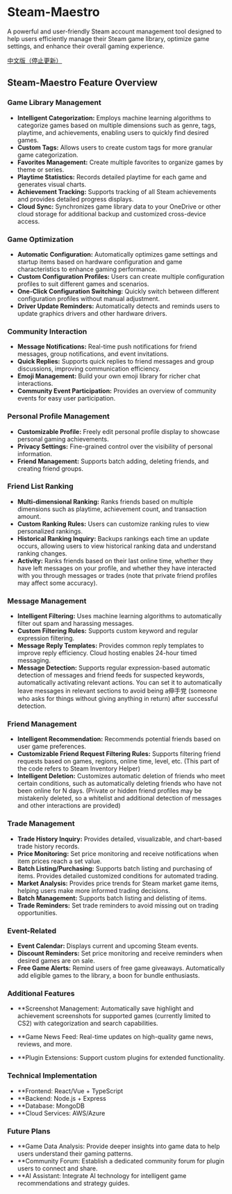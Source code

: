 # Steam-Maestro
A powerful and user-friendly Steam account management tool designed to help users efficiently manage their Steam game library, optimize game settings, and enhance their overall gaming experience.

[中文版（停止更新）](https://github.com/Sy1vian/Steam-Maestro/blob/main/Chinese%20Program%20Description)
## Steam-Maestro Feature Overview

### Game Library Management
* **Intelligent Categorization:** Employs machine learning algorithms to categorize games based on multiple dimensions such as genre, tags, playtime, and achievements, enabling users to quickly find desired games.
* **Custom Tags:** Allows users to create custom tags for more granular game categorization.
* **Favorites Management:** Create multiple favorites to organize games by theme or series.
* **Playtime Statistics:** Records detailed playtime for each game and generates visual charts.
* **Achievement Tracking:** Supports tracking of all Steam achievements and provides detailed progress displays.
* **Cloud Sync:** Synchronizes game library data to your OneDrive or other cloud storage for additional backup and customized cross-device access.

### Game Optimization
* **Automatic Configuration:** Automatically optimizes game settings and startup items based on hardware configuration and game characteristics to enhance gaming performance.
* **Custom Configuration Profiles:** Users can create multiple configuration profiles to suit different games and scenarios.
* **One-Click Configuration Switching:** Quickly switch between different configuration profiles without manual adjustment.
* **Driver Update Reminders:** Automatically detects and reminds users to update graphics drivers and other hardware drivers.

### Community Interaction
* **Message Notifications:** Real-time push notifications for friend messages, group notifications, and event invitations.
* **Quick Replies:** Supports quick replies to friend messages and group discussions, improving communication efficiency.
* **Emoji Management:** Build your own emoji library for richer chat interactions.
* **Community Event Participation:** Provides an overview of community events for easy user participation.

### Personal Profile Management
* **Customizable Profile:** Freely edit personal profile display to showcase personal gaming achievements.
* **Privacy Settings:** Fine-grained control over the visibility of personal information.
* **Friend Management:** Supports batch adding, deleting friends, and creating friend groups.

### Friend List Ranking
* **Multi-dimensional Ranking:** Ranks friends based on multiple dimensions such as playtime, achievement count, and transaction amount.
* **Custom Ranking Rules:** Users can customize ranking rules to view personalized rankings.
* **Historical Ranking Inquiry:** Backups rankings each time an update occurs, allowing users to view historical ranking data and understand ranking changes.
* **Activity:** Ranks friends based on their last online time, whether they have left messages on your profile, and whether they have interacted with you through messages or trades (note that private friend profiles may affect some accuracy).

### Message Management
* **Intelligent Filtering:** Uses machine learning algorithms to automatically filter out spam and harassing messages.
* **Custom Filtering Rules:** Supports custom keyword and regular expression filtering.
* **Message Reply Templates:** Provides common reply templates to improve reply efficiency. Cloud hosting enables 24-hour timed messaging.
* **Message Detection:** Supports regular expression-based automatic detection of messages and friend feeds for suspected keywords, automatically activating relevant actions. You can set it to automatically leave messages in relevant sections to avoid being a伸手党 (someone who asks for things without giving anything in return) after successful detection.

### Friend Management
* **Intelligent Recommendation:** Recommends potential friends based on user game preferences.
* **Customizable Friend Request Filtering Rules:** Supports filtering friend requests based on games, regions, online time, level, etc. (This part of the code refers to Steam Inventory Helper)
* **Intelligent Deletion:** Customizes automatic deletion of friends who meet certain conditions, such as automatically deleting friends who have not been online for N days. (Private or hidden friend profiles may be mistakenly deleted, so a whitelist and additional detection of messages and other interactions are provided)

### Trade Management
* **Trade History Inquiry:** Provides detailed, visualizable, and chart-based trade history records.
* **Price Monitoring:** Set price monitoring and receive notifications when item prices reach a set value.
* **Batch Listing/Purchasing:** Supports batch listing and purchasing of items. Provides detailed customized conditions for automated trading.
* **Market Analysis:** Provides price trends for Steam market game items, helping users make more informed trading decisions.
* **Batch Management:** Supports batch listing and delisting of items.
* **Trade Reminders:** Set trade reminders to avoid missing out on trading opportunities.

### Event-Related
* **Event Calendar:** Displays current and upcoming Steam events.
* **Discount Reminders:** Set price monitoring and receive reminders when desired games are on sale.
* **Free Game Alerts:**  Remind users of free game giveaways. Automatically add eligible games to the library, a boon for bundle enthusiasts.

### Additional Features

* **Screenshot Management: Automatically save highlight and achievement screenshots for supported games (currently limited to CS2) with categorization and search capabilities.

* **Game News Feed: Real-time updates on high-quality game news, reviews, and more.

* **Plugin Extensions: Support custom plugins for extended functionality.

### Technical Implementation

* **Frontend: React/Vue + TypeScript
* **Backend: Node.js + Express
* **Database: MongoDB
* **Cloud Services: AWS/Azure

### Future Plans

 * **Game Data Analysis: Provide deeper insights into game data to help users understand their gaming patterns.
 * **Community Forum: Establish a dedicated community forum for plugin users to connect and share.
 * **AI Assistant: Integrate AI technology for intelligent game recommendations and strategy guides.

